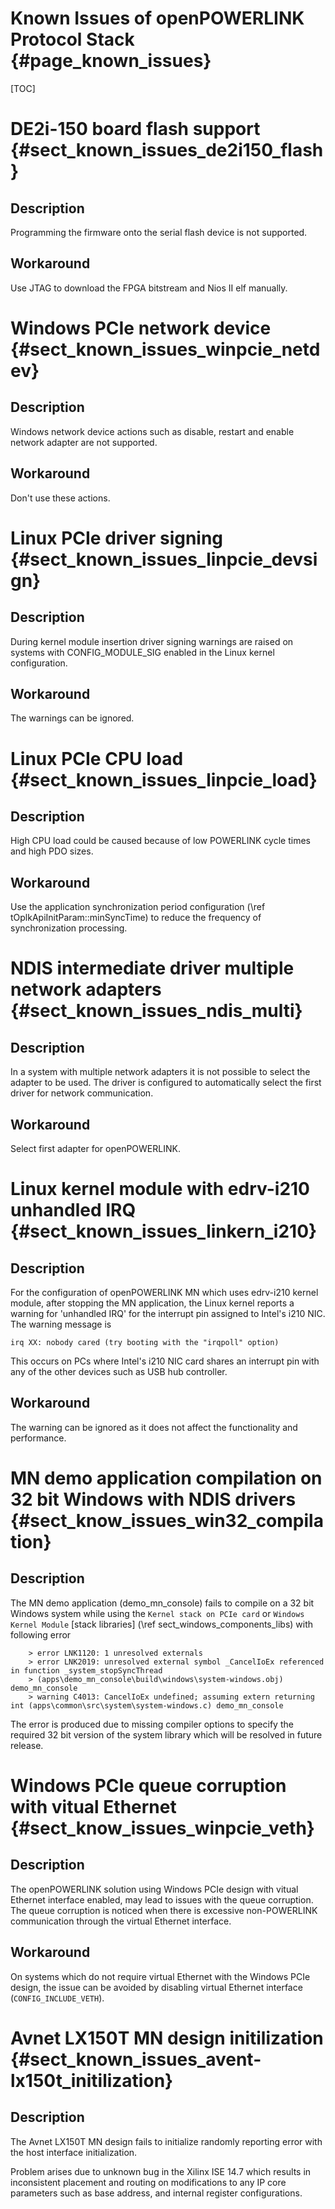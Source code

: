 Known Issues of openPOWERLINK Protocol Stack {#page_known_issues}
============================================

[TOC]

# DE2i-150 board flash support {#sect_known_issues_de2i150_flash}

## Description
Programming the firmware onto the serial flash device is not supported.

## Workaround
Use JTAG to download the FPGA bitstream and Nios II elf manually.

# Windows PCIe network device {#sect_known_issues_winpcie_netdev}

## Description
Windows network device actions such as disable, restart and enable network
adapter are not supported.

## Workaround
Don't use these actions.

# Linux PCIe driver signing {#sect_known_issues_linpcie_devsign}

## Description
During kernel module insertion driver signing warnings are raised on systems
with CONFIG_MODULE_SIG enabled in the Linux kernel configuration.

## Workaround
The warnings can be ignored.

# Linux PCIe CPU load {#sect_known_issues_linpcie_load}

## Description
High CPU load could be caused because of low POWERLINK cycle times and
high PDO sizes.

## Workaround
Use the application synchronization period configuration
(\ref tOplkApiInitParam::minSyncTime) to reduce the frequency of
synchronization processing.

# NDIS intermediate driver multiple network adapters {#sect_known_issues_ndis_multi}

## Description
In a system with multiple network adapters it is not possible to select
the adapter to be used. The driver is configured to automatically select
the first driver for network communication.

## Workaround
Select first adapter for openPOWERLINK.

# Linux kernel module with edrv-i210 unhandled IRQ {#sect_known_issues_linkern_i210}

## Description
For the configuration of openPOWERLINK MN which uses edrv-i210 kernel module,
after stopping the MN application, the Linux kernel reports a warning for 'unhandled IRQ'
for the interrupt pin assigned to Intel's i210 NIC. The warning message is

`irq XX: nobody cared (try booting with the "irqpoll" option)`

This occurs on PCs where Intel's i210 NIC card shares an interrupt pin with any
of the other devices such as USB hub controller.

## Workaround
The warning can be ignored as it does not affect the functionality and performance.

# MN demo application compilation on 32 bit Windows with NDIS drivers {#sect_know_issues_win32_compilation}

## Description
The MN demo application (demo_mn_console) fails to compile on a 32 bit Windows system while using the
`Kernel stack on PCIe card` or `Windows Kernel Module` [stack libraries] (\ref sect_windows_components_libs)
with following error

        > error LNK1120: 1 unresolved externals
        > error LNK2019: unresolved external symbol _CancelIoEx referenced in function _system_stopSyncThread
        > (apps\demo_mn_console\build\windows\system-windows.obj) demo_mn_console
        > warning C4013: CancelIoEx undefined; assuming extern returning int (apps\common\src\system\system-windows.c) demo_mn_console

The error is produced due to missing compiler options to specify the required 32 bit
version of the system library which will be resolved in future release.

# Windows PCIe queue corruption with vitual Ethernet {#sect_know_issues_winpcie_veth}

## Description
The openPOWERLINK solution using Windows PCIe design with vitual Ethernet interface enabled, may
lead to issues with the queue corruption. The queue corruption is noticed when there is excessive
non-POWERLINK communication through the virtual Ethernet interface.

## Workaround
On systems which do not require virtual Ethernet with the Windows PCIe design,
the issue can be avoided by disabling virtual Ethernet interface (`CONFIG_INCLUDE_VETH`).

# Avnet LX150T MN design initilization {#sect_known_issues_avent-lx150t_initilization}

## Description
The Avnet LX150T MN design fails to initialize randomly reporting error with
the host interface initialization.

Problem arises due to unknown bug in the Xilinx ISE 14.7 which results in inconsistent
placement and routing on modifications to any IP core parameters such as base address,
and internal register configurations.
